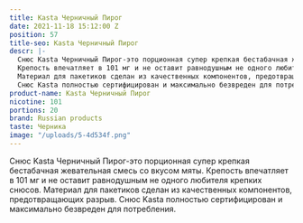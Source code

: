 ```yaml
---
title: Kasta Черничный Пирог
date: 2021-11-18 15:12:00 Z
position: 57
title-seo: Kasta Черничный Пирог
descr: |-
  Снюс Kasta Черничный Пирог-это порционная супер крепкая бестабачная жевательная смесь со вкусом мяты.
  Крепость впечатляет в 101 мг и не оставит равнодушным не одного любителя крепких снюсов.
  Материал для пакетиков сделан из качественных компонентов, предотвращающих разрыв.
  Снюс Kasta полностью сертифицирован и максимально безвреден для потребления.
product-name: Kasta Черничный Пирог
nicotine: 101
portions: 20
brand: Russian products
taste: Черника
image: "/uploads/5-4d534f.png"
---
```


Снюс Kasta Черничный Пирог-это порционная супер крепкая бестабачная жевательная смесь со вкусом мяты.
Крепость впечатляет в 101 мг и не оставит равнодушным не одного любителя крепких снюсов.
Материал для пакетиков сделан из качественных компонентов, предотвращающих разрыв.
Снюс Kasta полностью сертифицирован и максимально безвреден для потребления.